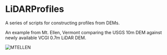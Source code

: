 # LiDARProfiles
A series of scripts for constructing profiles from DEMs.

An example from Mt. Ellen, Vermont comparing the USGS 10m DEM against newly available VCGI 0.7m LiDAR DEM.

![MTELLEN](../master/MtEllen_10m_LiDAR.jpg)
